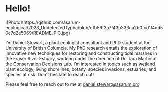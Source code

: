 <h1>Hello!</h1>
![Photo](https://github.com/asarum-ecological/2023_UndetectedTypha/blob/dfb56f3a7f43b333ca2b0fcd1f4dd50c7d2e5069/README_PIC.jpg)

I’m Daniel Stewart, a plant ecologist consultant and PhD student at the University of British Columbia. My PhD research entails the exploration of innovative new techniques for restoring and constructing tidal marshes in the Fraser River Estuary, working under the direction of Dr. Tara Martin of the Conservation Decisions Lab. I’m interested in topics such as wetland plant ecology, living shorelines, botany, species invasions, estuaries, and species at risk. Don't hesitate to reach out! 

Please feel free to reach out to me at daniel.stewart@asarum.org
